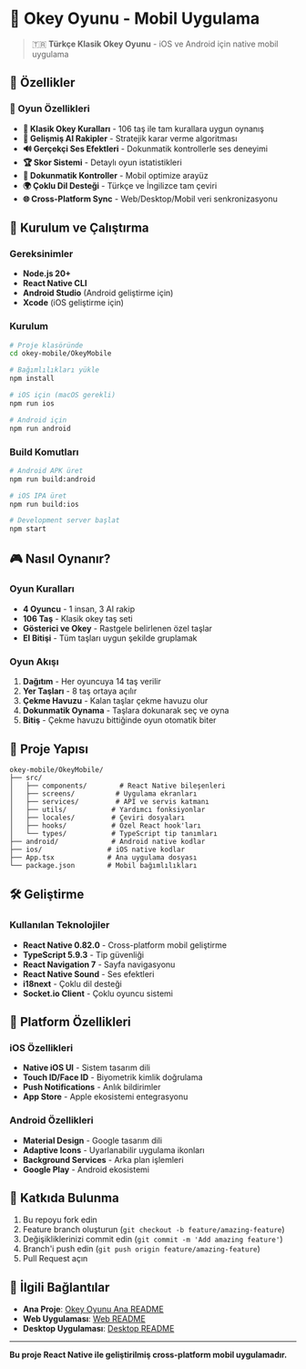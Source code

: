 # 📱 Okey Oyunu - Mobil Uygulama

> 🇹🇷 **Türkçe Klasik Okey Oyunu** - iOS ve Android için native mobil uygulama

## 🌟 Özellikler

### 🎯 Oyun Özellikleri

- **🎲 Klasik Okey Kuralları** - 106 taş ile tam kurallara uygun oynanış
- **🤖 Gelişmiş AI Rakipler** - Stratejik karar verme algoritması
- **🔊 Gerçekçi Ses Efektleri** - Dokunmatik kontrollerle ses deneyimi
- **🏆 Skor Sistemi** - Detaylı oyun istatistikleri
- **📱 Dokunmatik Kontroller** - Mobil optimize arayüz
- **🌍 Çoklu Dil Desteği** - Türkçe ve İngilizce tam çeviri
- **🌐 Cross-Platform Sync** - Web/Desktop/Mobil veri senkronizasyonu

## 🚀 Kurulum ve Çalıştırma

### Gereksinimler

- **Node.js 20+**
- **React Native CLI**
- **Android Studio** (Android geliştirme için)
- **Xcode** (iOS geliştirme için)

### Kurulum

```bash
# Proje klasöründe
cd okey-mobile/OkeyMobile

# Bağımlılıkları yükle
npm install

# iOS için (macOS gerekli)
npm run ios

# Android için
npm run android
```

### Build Komutları

```bash
# Android APK üret
npm run build:android

# iOS IPA üret
npm run build:ios

# Development server başlat
npm start
```

## 🎮 Nasıl Oynanır?

### Oyun Kuralları

- **4 Oyuncu** - 1 insan, 3 AI rakip
- **106 Taş** - Klasik okey taş seti
- **Gösterici ve Okey** - Rastgele belirlenen özel taşlar
- **El Bitişi** - Tüm taşları uygun şekilde gruplamak

### Oyun Akışı

1. **Dağıtım** - Her oyuncuya 14 taş verilir
2. **Yer Taşları** - 8 taş ortaya açılır
3. **Çekme Havuzu** - Kalan taşlar çekme havuzu olur
4. **Dokunmatik Oynama** - Taşlara dokunarak seç ve oyna
5. **Bitiş** - Çekme havuzu bittiğinde oyun otomatik biter

## 📁 Proje Yapısı

```plaintext
okey-mobile/OkeyMobile/
├── src/
│   ├── components/        # React Native bileşenleri
│   ├── screens/          # Uygulama ekranları
│   ├── services/         # API ve servis katmanı
│   ├── utils/           # Yardımcı fonksiyonlar
│   ├── locales/         # Çeviri dosyaları
│   ├── hooks/           # Özel React hook'ları
│   └── types/           # TypeScript tip tanımları
├── android/             # Android native kodlar
├── ios/                # iOS native kodlar
├── App.tsx             # Ana uygulama dosyası
└── package.json        # Mobil bağımlılıkları
```

## 🛠️ Geliştirme

### Kullanılan Teknolojiler

- **React Native 0.82.0** - Cross-platform mobil geliştirme
- **TypeScript 5.9.3** - Tip güvenliği
- **React Navigation 7** - Sayfa navigasyonu
- **React Native Sound** - Ses efektleri
- **i18next** - Çoklu dil desteği
- **Socket.io Client** - Çoklu oyuncu sistemi

## 📱 Platform Özellikleri

### iOS Özellikleri

- **Native iOS UI** - Sistem tasarım dili
- **Touch ID/Face ID** - Biyometrik kimlik doğrulama
- **Push Notifications** - Anlık bildirimler
- **App Store** - Apple ekosistemi entegrasyonu

### Android Özellikleri

- **Material Design** - Google tasarım dili
- **Adaptive Icons** - Uyarlanabilir uygulama ikonları
- **Background Services** - Arka plan işlemleri
- **Google Play** - Android ekosistemi

## 🤝 Katkıda Bulunma

1. Bu repoyu fork edin
2. Feature branch oluşturun (`git checkout -b feature/amazing-feature`)
3. Değişikliklerinizi commit edin (`git commit -m 'Add amazing feature'`)
4. Branch'i push edin (`git push origin feature/amazing-feature`)
5. Pull Request açın

## 🔗 İlgili Bağlantılar

- **Ana Proje**: [Okey Oyunu Ana README](../README.md)
- **Web Uygulaması**: [Web README](../okey-game/README.md)
- **Desktop Uygulaması**: [Desktop README](../okey-desktop/README.md)

---

**Bu proje React Native ile geliştirilmiş cross-platform mobil uygulamadır.**
